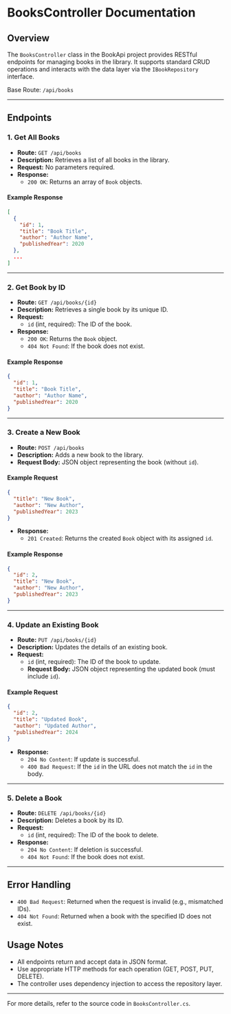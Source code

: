 # BooksController Documentation

## Overview
The `BooksController` class in the BookApi project provides RESTful endpoints for managing books in the library. It supports standard CRUD operations and interacts with the data layer via the `IBookRepository` interface.

Base Route: `/api/books`

---

## Endpoints

### 1. Get All Books
- **Route:** `GET /api/books`
- **Description:** Retrieves a list of all books in the library.
- **Request:** No parameters required.
- **Response:**
  - `200 OK`: Returns an array of `Book` objects.

#### Example Response
```json
[
  {
    "id": 1,
    "title": "Book Title",
    "author": "Author Name",
    "publishedYear": 2020
  },
  ...
]
```

---

### 2. Get Book by ID
- **Route:** `GET /api/books/{id}`
- **Description:** Retrieves a single book by its unique ID.
- **Request:**
  - `id` (int, required): The ID of the book.
- **Response:**
  - `200 OK`: Returns the `Book` object.
  - `404 Not Found`: If the book does not exist.

#### Example Response
```json
{
  "id": 1,
  "title": "Book Title",
  "author": "Author Name",
  "publishedYear": 2020
}
```

---

### 3. Create a New Book
- **Route:** `POST /api/books`
- **Description:** Adds a new book to the library.
- **Request Body:** JSON object representing the book (without `id`).

#### Example Request
```json
{
  "title": "New Book",
  "author": "New Author",
  "publishedYear": 2023
}
```
- **Response:**
  - `201 Created`: Returns the created `Book` object with its assigned `id`.

#### Example Response
```json
{
  "id": 2,
  "title": "New Book",
  "author": "New Author",
  "publishedYear": 2023
}
```

---

### 4. Update an Existing Book
- **Route:** `PUT /api/books/{id}`
- **Description:** Updates the details of an existing book.
- **Request:**
  - `id` (int, required): The ID of the book to update.
  - **Request Body:** JSON object representing the updated book (must include `id`).

#### Example Request
```json
{
  "id": 2,
  "title": "Updated Book",
  "author": "Updated Author",
  "publishedYear": 2024
}
```
- **Response:**
  - `204 No Content`: If update is successful.
  - `400 Bad Request`: If the `id` in the URL does not match the `id` in the body.

---

### 5. Delete a Book
- **Route:** `DELETE /api/books/{id}`
- **Description:** Deletes a book by its ID.
- **Request:**
  - `id` (int, required): The ID of the book to delete.
- **Response:**
  - `204 No Content`: If deletion is successful.
  - `404 Not Found`: If the book does not exist.

---

## Error Handling
- `400 Bad Request`: Returned when the request is invalid (e.g., mismatched IDs).
- `404 Not Found`: Returned when a book with the specified ID does not exist.

## Usage Notes
- All endpoints return and accept data in JSON format.
- Use appropriate HTTP methods for each operation (GET, POST, PUT, DELETE).
- The controller uses dependency injection to access the repository layer.

---
For more details, refer to the source code in `BooksController.cs`.
